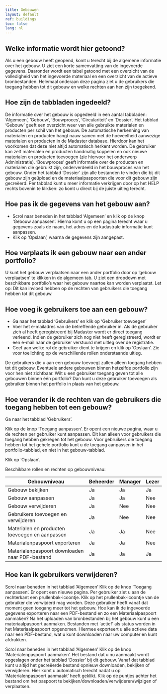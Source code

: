 ```yaml
---
title: Gebouwen
layout: default
ref: buildings
toc: false
lang: nl
---
```



## Welke informatie wordt hier getoond?
Als u een gebouw heeft geopend, komt u terecht bij de algemene informatie over het gebouw. U ziet een korte samenvatting van de ingevoerde gegevens. Daaronder wordt een tabel getoond met een overzicht van de volledigheid van het ingevoerde materiaal en een overzicht van de actieve bronbestanden. Helemaal onderaan deze pagina ziet u de gebruikers die toegang hebben tot dit gebouw en welke rechten aan hen zijn toegekend.

## Hoe zijn de tabbladen ingedeeld?
De informatie over het gebouw is opgedeeld in een aantal tabbladen: ‘Algemeen’, ‘Gebouw’, ‘Bouwproces’, ‘Circulariteit’ en ‘Dossier’. Het tabblad ‘Gebouw’ geeft een overzicht weer van alle gebruikte materialen en producten per schil van het gebouw. De automatische herkenning van materialen en producten hangt nauw samen met de hoeveelheid aanwezige materialen en producten in de Madaster database. Hierdoor kan het voorkomen dat deze niet altijd automatisch herkent worden. De gebruiker kan zelf materialen en producten handmatig koppelen en ook nieuwe materialen en producten toevoegen (zie hiervoor het onderwerp  Administratie). ‘Bouwproces’ geeft informatie over de producten en materialen die gebruikt zijn, onderverdeeld in het bouwproces van het gebouw. Onder het tabblad ‘Dossier’ zijn alle bestanden te vinden die bij dit gebouw zijn geüpload en de materiaalpaspoorten die voor dit gebouw zijn gecreëerd. Per tabblad kunt u meer informatie verkrijgen door op het HELP rechts bovenin te klikken: zo komt u direct bij de juiste uitleg terecht.

## Hoe pas ik de gegevens van het gebouw aan?
* Scrol naar beneden in het tabblad ‘Algemeen’ en klik op de knop ‘Gebouw aanpassen’. Hierna komt u op een pagina terecht waar u gegevens zoals de naam, het adres en de kadastrale informatie kunt aanpassen.
* Klik op ‘Opslaan’, waarna de gegevens zijn aangepast.

## Hoe verplaats ik een gebouw naar een ander portfolio?
U kunt het gebouw verplaatsen naar een ander portfolio door op ‘gebouw verplaatsen’ te klikken in de algemeen tab. U ziet een dropdown met beschikbare portfolio’s waar het gebouw naartoe kan worden verplaatst. Let op: Dit kan invloed hebben op de rechten van gebruikers die toegang hebben tot dit gebouw.

## Hoe voeg ik gebruikers toe aan een gebouw?
* Ga naar het tabblad ‘Gebruikers’ en klik op ‘Gebruiker toevoegen’
* Voer het e-mailadres van de betreffende gebruiker in. Als de gebruiker zich al heeft geregistreerd bij Madaster wordt er direct toegang verleend. Indien de gebruiker zich nog niet heeft geregistreerd, wordt er een e-mail naar de gebruiker verstuurd met uitleg over de registratie.
* Geef aan welke rol de gebruiker dient te krijgen en klik op ‘Opslaan’. Zie voor toelichting op de verschillende rollen onderstaande uitleg.

De gebruikers die u aan een gebouw toevoegt zullen alleen toegang hebben tot dit gebouw. Eventuele andere gebouwen binnen hetzelfde portfolio zijn voor hen niet zichtbaar. Wilt u een gebruiker toegang geven tot alle gebouwen binnen één portfolio? Dan kunt u deze gebruiker toevoegen als gebruiker binnen het portfolio in plaats van het gebouw.

## Hoe verander ik de rechten van de gebruikers die toegang hebben tot een gebouw?
Ga naar het tabblad ‘Gebruikers’.

Klik op de knop ‘Toegang aanpassen’. Er opent een nieuwe pagina, waar u de rechten per gebruiker kunt aanpassen. Dit kan alleen voor gebruikers die toegang hebben gekregen tot het gebouw. Voor gebruikers die toegang hebben tot het gehele portfolio kunt u de toegang aanpassen in het portfolio-tabblad, en niet in het gebouw-tabblad.

Klik op ‘Opslaan’.

Beschikbare rollen en rechten op gebouwniveau:

| Gebouwniveau                                   | Beheerder | Manager | Lezer |
|------------------------------------------------|-----------|---------|-------|
| Gebouw bekijken                                | Ja        | Ja      | Ja    |
| Gebouw aanpassen                               | Ja        | Ja      | Nee   |
| Gebouw verwijderen                             | Ja        | Nee     | Nee   |
| Gebruikers toevoegen  en verwijderen           | Ja        | Nee     | Nee   |
| Materialen en producten toevoegen en aanpassen | Ja        | Ja      | Nee   |
| Materialenpaspoort exporteren                  | Ja        | Ja      | Nee   |
| Materialenpaspoort downloaden naar PDF-bestand | Ja        | Ja      | Ja    |

## Hoe kan ik gebruikers verwijderen?
Scrol naar beneden in het tabblad ‘Algemeen’
Klik op de knop ‘Toegang aanpassen’. Er opent een nieuwe pagina. Per gebruiker ziet u aan de rechterkant een prullenbak-icoontje.
Klik op het prullenbak-icoontje van de gebruiker die verwijderd mag worden. Deze gebruiker heeft vanaf dat moment geen toegang meer tot het gebouw.
Hoe kan ik de ingevoerde gegevens exporteren naar een PDF-bestand en zo een Materiaalpaspoort aanmaken?
Na het uploaden van bronbestanden bij het gebouw kunt u een materiaalpaspoort aanmaken. Bestanden met ‘actief’ als status worden in het Materiaalpaspoort opgenomen. Hiermee exporteert u alle actieve data naar een PDF-bestand, wat u kunt downloaden naar uw computer en kunt afdrukken.

Scrol naar beneden in het tabblad ‘Algemeen’
Klik op de knop ‘Materialenpaspoort aanmaken’. Het bestand dat u nu aanmaakt wordt opgeslagen onder het tabblad ‘Dossier’ bij dit gebouw. Vanaf dat tabblad kunt u altijd het gecreëerde bestand opnieuw downloaden, bekijken of verwijderen. Hier komt u automatisch terecht nadat u op ‘Materialenpaspoort aanmaakt’ heeft geklikt.
Klik op de puntjes achter het bestand om het paspoort te bekijken/downloaden/verwijderen/wijzigen of verplaatsen.
